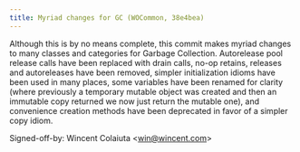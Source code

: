 ```yaml
---
title: Myriad changes for GC (WOCommon, 38e4bea)
---
```


Although this is by no means complete, this commit makes myriad changes to many classes and categories for Garbage Collection. Autorelease pool release calls have been replaced with drain calls, no-op retains, releases and autoreleases have been removed, simpler initialization idioms have been used in many places, some variables have been renamed for clarity (where previously a temporary mutable object was created and then an immutable copy returned we now just return the mutable one), and convenience creation methods have been deprecated in favor of a simpler copy idiom.

Signed-off-by: Wincent Colaiuta &lt;win@wincent.com&gt;
